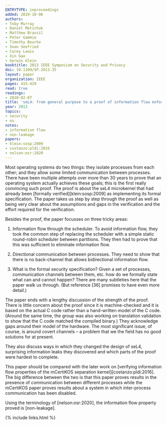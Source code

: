 ```yaml
---
ENTRYTYPE: inproceedings
added: 2019-10-06
authors:
- Toby Murray
- Daniel Matichuk
- Matthew Brassil
- Peter Gammie
- Timothy Bourke
- Sean Seefried
- Corey Lewis
- Xin Gao
- Gerwin Klein
booktitle: 2013 IEEE Symposium on Security and Privacy
doi: 10.1109/SP.2013.35
layout: paper
organization: IEEE
pages: 415-429
read: true
readings:
- 2020-02-07
title: 'seL4: from general purpose to a proof of information flow enforcement'
year: 2013
topics:
- security
- os
notes:
- information flow
- non-leakage
papers:
- klein:sosp:2009
- costanzo:pldi:2016
- nelson:osr:2020
---
```


Most operating systems do two things:
they isolate processes from each other;
and
they allow some limited communication between processes.
There have been multiple attempts over more
than 30 years to prove
that an operating system actually achieves these goals;
this is the first really convincing such proof.
The proof is about the seL4 microkernel that had
already been
[formally verified][klein:sosp:2009]
as implementing its formal specification.
The paper takes us step by step through the proof
as well as being very clear about the assumptions and gaps
in the verification and the effort required for the verification.

Besides the proof, the paper focusses on three tricky areas:

1. Information flow through the scheduler.
   To avoid information flow, they took the common step of replacing
   the scheduler with a simple static round-robin scheduler between
   partitions.
   They then had to prove that this was sufficient to eliminate
   information flow.

2. Directional communication between processes.
   They need to show that there is no back-channel that allows
   bidirectional information flow.

3. What is the formal security specification?
   Given a set of processes, communication channels between them,
   etc. how do we formally state what can and cannot happen?
   There are many subtleties here that the paper walk us through.
   (But reference [36] promises to have even more detail.)

The paper ends with a lengthy discussion of the strength of the
proof.
There is little concern about the proof since it is machine-checked
and it is based on the actual C code rather than a hand-written
model of the C code.
(Around the same time, the group was also working on translation validation
to show that the C code matched the compiled binary.)
They acknowledge gaps around their model of the hardware.
The most significant issue, of course, is around covert
channels – a problem that we the field has no good solutions
for at present.

They also discuss ways in which they changed the design of seL4,
surprising information leaks they discovered and which parts
of the proof were hardest to complete.

This paper should be compared with the later work
on [verifying information flow properties of the mCertiKOS separation kernel][costanzo:pldi:2016].
The big difference between the two is that this paper proves
results in the presence of communication between different
processes while the mCertiKOS paper proves results about
a system in which inter-process communication has been
disabled.

Using the terminology of [nelson:osr:2020], the information flow property
proved is [non-leakage].

{% include links.html %}
